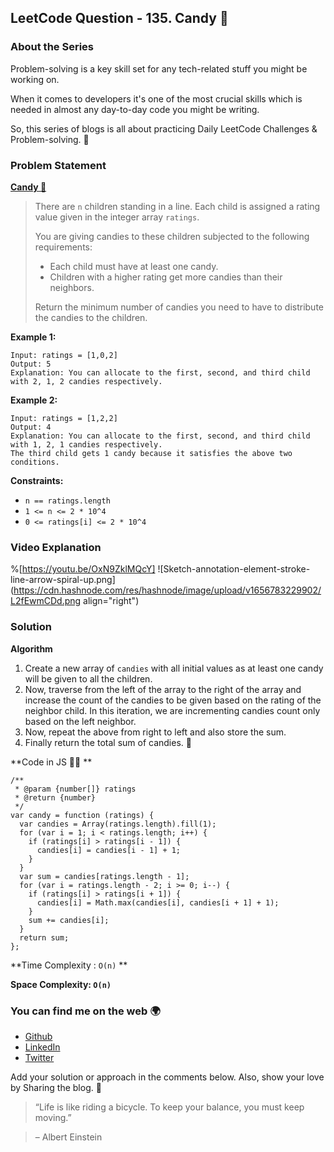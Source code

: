 ## LeetCode Question - 135. Candy 🍭

### About the Series

Problem-solving is a key skill set for any tech-related stuff you might be working on.

When it comes to developers it's one of the most crucial skills which is needed in almost any day-to-day code you might be writing.

So, this series of blogs is all about practicing Daily LeetCode Challenges & Problem-solving. 🚀

### Problem Statement 

[**Candy 🍭**](https://leetcode.com/problems/candy/)

> There are `n` children standing in a line. Each child is assigned a rating value given in the integer array `ratings`.
> 
> You are giving candies to these children subjected to the following requirements:
> 
> - Each child must have at least one candy.
> - Children with a higher rating get more candies than their neighbors.
>
> Return the minimum number of candies you need to have to distribute the candies to the children.

**Example 1:**
```
Input: ratings = [1,0,2]
Output: 5
Explanation: You can allocate to the first, second, and third child with 2, 1, 2 candies respectively.
```

**Example 2:**
```
Input: ratings = [1,2,2]
Output: 4
Explanation: You can allocate to the first, second, and third child with 1, 2, 1 candies respectively.
The third child gets 1 candy because it satisfies the above two conditions.
```

**Constraints:**
- `n == ratings.length`
- `1 <= n <= 2 * 10^4`
- `0 <= ratings[i] <= 2 * 10^4`


### Video Explanation

%[https://youtu.be/OxN9ZklMQcY]
![Sketch-annotation-element-stroke-line-arrow-spiral-up.png](https://cdn.hashnode.com/res/hashnode/image/upload/v1656783229902/L2fEwmCDd.png align="right")


### Solution

**Algorithm**

1. Create a new array of `candies` with all initial values as at least one candy will be given to all the children.
2. Now, traverse from the left of the array to the right of the array and increase the count of the candies to be given based on the rating of the neighbor child. In this iteration, we are incrementing candies count only based on the left neighbor.
3. Now, repeat the above from right to left and also store the sum.
4. Finally return the total sum of candies. 🍭 

**Code in JS 🧑‍💻 **

```
/**
 * @param {number[]} ratings
 * @return {number}
 */
var candy = function (ratings) {
  var candies = Array(ratings.length).fill(1);
  for (var i = 1; i < ratings.length; i++) {
    if (ratings[i] > ratings[i - 1]) {
      candies[i] = candies[i - 1] + 1;
    }
  }
  var sum = candies[ratings.length - 1];
  for (var i = ratings.length - 2; i >= 0; i--) {
    if (ratings[i] > ratings[i + 1]) {
      candies[i] = Math.max(candies[i], candies[i + 1] + 1);
    }
    sum += candies[i];
  }
  return sum;
};

``` 

**Time Complexity : `O(n)` **

**Space Complexity: `O(n)`**


### You can find me on the web 🌍

- [Github](https://github.com/Souravdey777)
- [LinkedIn](https://www.linkedin.com/in/souravdey777)
- [Twitter](https://twitter.com/Souravdey777)


Add your solution or approach in the comments below. Also, show your love by Sharing the blog. 🤗 

> “Life is like riding a bicycle. To keep your balance, you must keep moving.”

> – Albert Einstein

